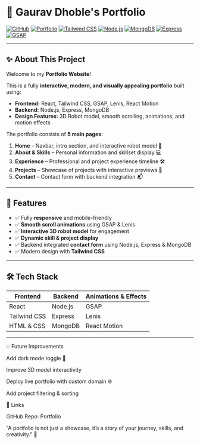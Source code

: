 # 🤖 Gaurav Dhoble's Portfolio

[![GitHub](https://img.shields.io/badge/GitHub-gauravdhoble2004-black?logo=github&logoColor=white)](https://github.com/gauravdhoble2004)
[![Portfolio](https://img.shields.io/badge/Portfolio-React-blue?logo=react)](https://react.dev/)
[![Tailwind CSS](https://img.shields.io/badge/TailwindCSS-3.3.3-blue?logo=tailwindcss&logoColor=white)](https://tailwindcss.com/)
[![Node.js](https://img.shields.io/badge/Node.js-18.17.1-green?logo=node.js&logoColor=white)](https://nodejs.org/)
[![MongoDB](https://img.shields.io/badge/MongoDB-7.5.0-green?logo=mongodb&logoColor=white)](https://www.mongodb.com/)
[![Express](https://img.shields.io/badge/Express-4.18.2-yellow?logo=express)](https://expressjs.com/)
[![GSAP](https://img.shields.io/badge/GSAP-3.12.2-purple?logo=greensock)](https://greensock.com/gsap/)

---

## ✨ About This Project

Welcome to my **Portfolio Website**!  

This is a fully **interactive, modern, and visually appealing portfolio** built using:

- **Frontend:** React, Tailwind CSS, GSAP, Lenis, React Motion
- **Backend:** Node.js, Express, MongoDB
- **Design Features:** 3D Robot model, smooth scrolling, animations, and motion effects

The portfolio consists of **5 main pages**:

1. **Home** – Navbar, intro section, and interactive robot model 🤖  
2. **About & Skills** – Personal information and skillset display 💻  
3. **Experience** – Professional and project experience timeline 🛠️  
4. **Projects** – Showcase of projects with interactive previews 🚀  
5. **Contact** – Contact form with backend integration 📬  

---

## 🎨 Features

- ✅ Fully **responsive** and mobile-friendly  
- ✅ **Smooth scroll animations** using GSAP & Lenis  
- ✅ **Interactive 3D robot model** for engagement  
- ✅ **Dynamic skill & project display**  
- ✅ Backend integrated **contact form** using Node.js, Express & MongoDB  
- ✅ Modern design with **Tailwind CSS**  

---

## 🛠️ Tech Stack

| Frontend | Backend | Animations & Effects |
|----------|---------|-------------------|
| React    | Node.js | GSAP               |
| Tailwind CSS | Express | Lenis            |
| HTML & CSS | MongoDB | React Motion       |

---

💡 Future Improvements

Add dark mode toggle 🌙

Improve 3D model interactivity

Deploy live portfolio with custom domain 🌐

Add project filtering & sorting

🔗 Links

GitHub Repo: Portfolio

“A portfolio is not just a showcase, it’s a story of your journey, skills, and creativity.” 🌟
